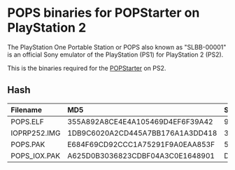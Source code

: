 # POPS binaries for POPStarter on PlayStation 2
The PlayStation One Portable Station or POPS also known as "SLBB-00001" is an official Sony emulator of the PlayStation (PS1) for PlayStation 2 (PS2).

This is the binaries required for the [POPStarter](https://bitbucket.org/ShaolinAssassin/popstarter-documentation-stuff/wiki/Home) on PS2.

## Hash
| Filename     | MD5                              | Secure Hash Algorithm 1 (SHA-1)          | Secure Hash Algorithm 256 (SHA-256)                              |
|:-------------|:---------------------------------|:-----------------------------------------|:-----------------------------------------------------------------|
| POPS.ELF     | 355A892A8CE4E4A105469D4EF6F39A42 | 9AFEC120BA13D9AE1DCBB4572B7C53E1D04ADF1F | 59DF3389C4DF88A572DAA720B05507C52C34EDDFA0031A6FBEEC55E0C2D0FCB1 |
| IOPRP252.IMG | 1DB9C6020A2CD445A7BB176A1A3DD418 | 3DD1DFFF80B4CF87F73CAE95DD54BBC85E9BA95F | 3338B238D84D7D586B716677E3A1C03B2088B882ECFA17F91FC33798931CA3BA |
| POPS.PAK     | E684F69CD92CCC1A75291F9A0EAA853F | 5FA7A070A56D6C3DE4B4D71EB2AD8DC1C32A5630 | A3973BC4D177F65DD3201AFE508AA9B59DD8A4D3374369BFF14FB01F920AACAD |
| POPS_IOX.PAK | A625D0B3036823CDBF04A3C0E1648901 | D6727D23B6613A0EA4BDF2B2145539C4674BF488 | 9FA120429A73B632029B4F0FD554CD45C1E770F8EC020ECC3120B38A2B983E6E |

